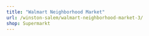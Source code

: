 ```yaml
---
title: "Walmart Neighborhood Market"
url: /winston-salem/walmart-neighborhood-market-3/
shop: Supermarkt
---
```

